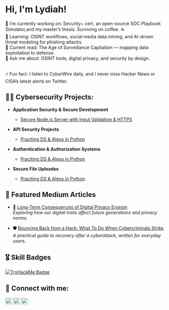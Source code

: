 <h1>Hi, I'm Lydiah!</h1>
🔭 I’m currently working on: Security+ cert, an open-source SOC Playbook Simulator,and my master’s thesis. Surviving on coffee. ☕<br/> 
🌱 Learning: OSINT workflows, social media data mining, and AI-driven threat modeling for phishing attacks.<br/> 
📖 Current read: The Age of Surveillance Capitalism — mapping data exploitation to defense. <br/> 
💬 Ask me about: OSINT tools, digital privacy, and security by design. <br/>  <br/> 

⚡ Fun fact:  I listen to CyberWire daily, and I never miss Hacker News or CISA’s latest alerts on Twitter. 
</p>



<h2>👨‍💻 Cybersecurity Projects:</h2>

- <b>Application Security & Secure Development</b>
  - [Secure Node.js Server with Input Validation & HTTPS](https://github.com/LydiahMuigwa/Secure-Http-Server)
  
- <b>API Security Projects</b>
  - [Praciting DS & Algos in Python](https://github.com/LydiahMuigwa/Algorithms-Practice)
    
- <b>Authentication & Authorization Systems</b>
  - [Praciting DS & Algos in Python](https://github.com/LydiahMuigwa/Algorithms-Practice)
    
- <b>Secure File Uploadss</b>
  - [Praciting DS & Algos in Python](https://github.com/LydiahMuigwa/Algorithms-Practice)
    
<h2>📝 Featured Medium Articles</h2>

- 🔐 [Long-Term Consequences of Digital Privacy Erosion](https://medium.com/@lydiahmuigua/long-term-consequences-of-digital-privacy-erosion-3d9c1ea7d9e0)  
  *Exploring how our digital trails affect future generations and privacy norms.*

- 🛡️ [Bouncing Back from a Hack: What To Do When Cybercriminals Strike](https://medium.com/@lydiahmuigua/bouncing-back-from-a-hack-what-to-do-when-cybercriminals-strike-87b6e790c398)  
  *A practical guide to recovery after a cyberattack, written for everyday users.*

<h2>🎖️ Skill Badges</h2>
<a href="https://tryhackme.com/p/2592644" target="_blank">
  <img src="https://tryhackme-badges.s3.amazonaws.com/Lykah.png" alt="TryHackMe Badge" />
</a>


<h2> 🤳 Connect with me:</h2>

[<img align="left" alt="Lydiah | LinkedIn" width="22px" src="https://cdn.jsdelivr.net/npm/simple-icons@v3/icons/linkedin.svg" />][linkedin]
[<img align="left" alt="Lydiah | Medium" width="22px" src="https://cdn.jsdelivr.net/npm/simple-icons@v3/icons/medium.svg" />][medium]
[<img align="left" alt="TheSafeClickHQ | Instagram" width="22px" src="https://cdn.jsdelivr.net/npm/simple-icons@v3/icons/instagram.svg" />][instagram]

<br/>

[linkedin]: https://www.linkedin.com/in/lydiahmuigwa  
[medium]: https://medium.com/@lydiahmuigua  
[instagram]: https://www.instagram.com/thesafeclickhq/



<!--
**joshmadakor1/joshmadakor1** is a ✨ _special_ ✨ repository because its `README.md` (this file) appears on your GitHub profile.

Here are some ideas to get you started:

- 🔭 I’m currently working on ...
- 🌱 I’m currently learning ...
- 👯 I’m looking to collaborate on ...
- 🤔 I’m looking for help with ...
- 💬 Ask me about ...
- 📫 How to reach me: ...
- 😄 Pronouns: ...
- ⚡ Fun fact: ...
-->






<!--
**LydiahMuigwa/LydiahMuigwa** is a ✨ _special_ ✨ repository because its `README.md` (this file) appears on your GitHub profile.

Here are some ideas to get you started:

- 🔭 I’m currently working on ...
- 🌱 I’m currently learning ...
- 👯 I’m looking to collaborate on ...
- 🤔 I’m looking for help with ...
- 💬 Ask me about ...
- 📫 How to reach me: ...
- 😄 Pronouns: ...
- ⚡ Fun fact: ...
-->
